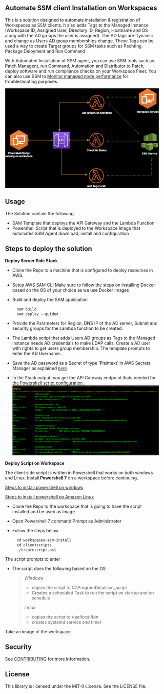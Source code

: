 ## **Automate SSM client Installation on Workspaces**

This is a solution designed to automate installation & registration of Workspaces as SSM clients. It also adds Tags to the Managed instance (Workspace ID, Assigned User, Directory ID, Region, Hostname and OS along with the AD groups the user is assigned). The AD tags are Dynamic and change as Users AD group memberships change. These Tags can be used a way to create Target groups for SSM tasks such as Pachting, Package Deloyment and Run Command

With Automated Installation of SSM agent, you can use SSM tools such as Patch Managent, run Command, Automation and Distributor to Patch, deploy software and run compliance checks on your Workspace Fleet. You can also use SSM to [Monitor managed node performance](https://docs.aws.amazon.com/systems-manager/latest/userguide/fleet-monitoring.html) for troubleshooting purposes.

![alt text](Docs/SSM_auto_architecture.png)
##  Usage

The Solution contain the following
*   SAM Template that deploys the API Gateway and the Lambda Function
*   Powershell Script that is deployed to the Workspace Image that automates SSM Agent download, install and configuration
##  Steps to deploy the solution

**Deploy Server Side Stack**

* Clone the Repo to a machine that is configured to deploy resources in AWS.
* [Setup AWS SAM CLI](https://docs.aws.amazon.com/serverless-application-model/latest/developerguide/serverless-sam-cli-install.html) Make sure to follow the steps on installing Docker based on the OS of your choice as we use Docker images 
* Build and deploy the SAM application 

        sam build
        sam deploy --guided
* Provide the Parameters for Region, DNS IP of the AD server, Subnet and security groups for the Lambda function to be created.
* The Lambda script that adds Users AD groups as Tags to the Managed instance needs AD credentials to make LDAP calls. Create a AD user with rights to get users group membership. The template prompts to enter the AD Username.
* Save the AD password as a Secret of type 'Plaintext' in AWS Secrets Manager as explained [*here*](https://docs.aws.amazon.com/secretsmanager/latest/userguide/manage_create-basic-secret.html)
* In the Stack output, you get the API Gateway endpoint  thats needed for the Powershell script configuration.
![alt text](Docs/samoutput.png)

**Deploy Script on Workspace**

The client side script is written in Powershell that works on both windows and Linux. Install **Powershell 7** on a workspace before continuing.

[Steps to install powershell on windows](https://docs.microsoft.com/en-us/powershell/scripting/install/installing-powershell-on-windows?view=powershell-7.2) 

[Steps to install powershell on Amazon Linux](https://docs.microsoft.com/en-us/powershell/scripting/install/install-rhel?view=powershell-7.2)
* Clone the Repo to the workspace that is going to have the script installed and be used as Image
* Open Powershell 7 command Prompt as Administrator
* Follow the steps below

        cd workspaces-ssm-install
        cd clientscripts
        ./createscript.ps1
    
The script prompts to enter
* The script does the following based on the OS
    >  *Windows*
    > - copies the script to C:\ProgramData\ssm_script
    > - Creates a scheduled Task to run the script on startup and on schedule

    >  *Linux*
    > - copies the script to /usr/local/bin
    > - creates systemd service and timer
  
Take an image of the workspace
## Security

See [CONTRIBUTING](CONTRIBUTING.md#security-issue-notifications) for more information.

## License

This library is licensed under the MIT-0 License. See the LICENSE file.

